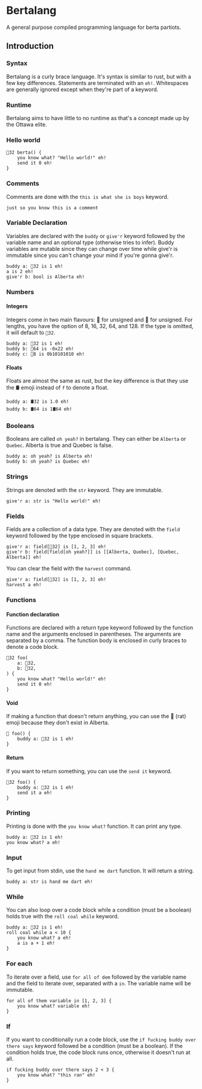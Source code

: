 # Bertalang

A general purpose compiled programming language for berta partiots.


## Introduction

### Syntax

Bertalang is a curly brace language. It's syntax is similar to rust, but with a
few key differences. Statements are terminated with an `eh!`. Whitespaces are
generally ignored except when they're part of a keyword.

### Runtime

Bertalang aims to have little to no runtime as that's a concept made up by the
Ottawa elite.

### Hello world
```
🚜32 berta() {
    you know what? "Hello world!" eh!
    send it 0 eh!
}
```

### Comments

Comments are done with the `this is what she is boys` keyword.

```
just so you know this is a comment
```

### Variable Declaration

Variables are declared with the `buddy` or `give'r` keyword followed by the
variable name and an optional type (otherwise tries to infer). Buddy variables
are mutable since they can change over time while give'r is immutable since you
can't change your mind if you're gonna give'r.

```
buddy a: 🚜32 is 1 eh!
a is 2 eh!
give'r b: bool is Alberta eh!
```

### Numbers

#### Integers

Integers come in two main flavours: 🌾 for unsigned and 🚜 for unsigned. For
lengths, you have the option of 8, 16, 32, 64, and 128. If the type is omitted,
it will default to `🌾32`.

```
buddy a: 🌾32 is 1 eh!
buddy b: 🚜64 is -0x22 eh!
buddy c: 🌾8 is 0b10101010 eh!
```

#### Floats

Floats are almost the same as rust, but the key difference is that they use the
🛢️ emoji instead of `f` to denote a float.

```
buddy a: 🛢️32 is 1.0 eh!
buddy b: 🛢️64 is 1🛢️64 eh!
```

### Booleans

Booleans are called `oh yeah?` in bertalang. They can either be `Alberta` or
`Quebec`. Alberta is true and Quebec is false.

```
buddy a: oh yeah? is Alberta eh!
buddy b: oh yeah? is Quebec eh!
```

### Strings

Strings are denoted with the `str` keyword. They are immutable.

```
give'r a: str is "Hello world!" eh!
```

### Fields

Fields are a collection of a data type. They are denoted with the `field`
keyword followed by the type enclosed in square brackets.

```
give'r a: field[🚜32] is [1, 2, 3] eh!
give'r b: field[field[oh yeah?]] is [[Alberta, Quebec], [Quebec, Alberta]] eh!
```

You can clear the field with the `harvest` command.

```
give'r a: field[🚜32] is [1, 2, 3] eh!
harvest a eh!
```

### Functions

#### Function declaration

Functions are declared with a return type keyword followed by the function name
and the arguments enclosed in parentheses. The arguments are separated by a
comma. The function body is enclosed in curly braces to denote a code block.

```
🚜32 foo(
    a: 🚜32,
    b: 🚜32,
) {
    you know what? "Hello world!" eh!
    send it 0 eh!
}
```

#### Void

If making a function that doesn't return anything, you can use the 🐀 (rat)
emoji because they don't exist in Alberta.

```
🐀 foo() {
    buddy a: 🌾32 is 1 eh!
}
```

#### Return

If you want to return something, you can use the `send it` keyword.

```
🚜32 foo() {
    buddy a: 🌾32 is 1 eh!
    send it a eh!
}
```

### Printing

Printing is done with the `you know what?` function. It can print any type.

```
buddy a: 🌾32 is 1 eh!
you know what? a eh!
```

### Input

To get input from stdin, use the `hand me dart` function. It will return a
string.

```
buddy a: str is hand me dart eh!
```


### While

You can also loop over a code block while a condition (must be a boolean) holds
true with the `roll coal while` keyword.

```
buddy a: 🚜32 is 1 eh!
roll coal while a < 10 {
    you know what? a eh!
    a is a + 1 eh!
}
```

### For each

To iterate over a field, use `for all of dem` followed by the variable name and
the field to iterate over, separated with a `in`. The variable name will be
immutable.

```
for all of them variable in [1, 2, 3] {
    you know what? variable eh!
}
```

### If

If you want to conditionally run a code block, use the `if fucking buddy over
there says` keyword followed be a condition (must be a boolean). If the
condition holds true, the code block runs once, otherwise it doesn't run at all.

```
if fucking buddy over there says 2 < 3 {
    you know what? "this ran" eh!
}
```

